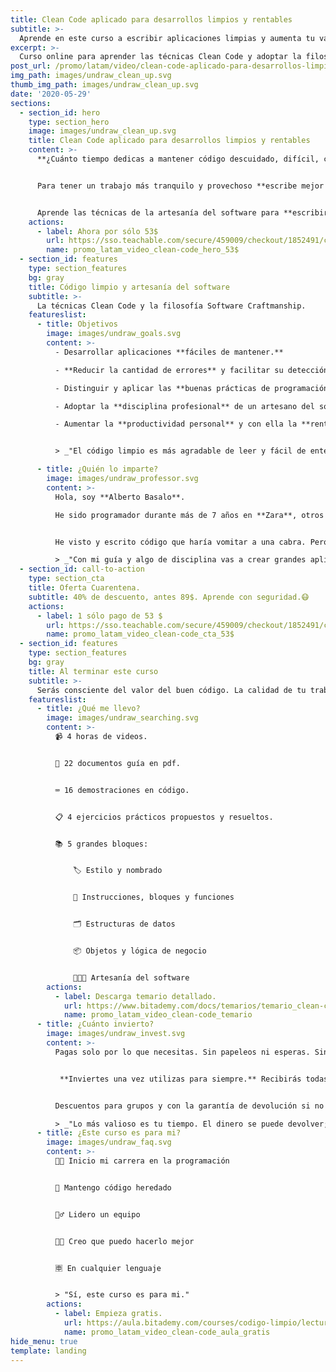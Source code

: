 ```yaml
---
title: Clean Code aplicado para desarrollos limpios y rentables
subtitle: >-
  Aprende en este curso a escribir aplicaciones limpias y aumenta tu valor.
excerpt: >-
  Curso online para aprender las técnicas Clean Code y adoptar la filosofía Software Craftmanship.
post_url: /promo/latam/video/clean-code-aplicado-para-desarrollos-limpios-y-rentables/
img_path: images/undraw_clean_up.svg
thumb_img_path: images/undraw_clean_up.svg
date: '2020-05-29'
sections:
  - section_id: hero
    type: section_hero
    image: images/undraw_clean_up.svg
    title: Clean Code aplicado para desarrollos limpios y rentables
    content: >-
      **¿Cuánto tiempo dedicas a mantener código descuidado, difícil, con defectos?** El código sucio es agotador e improductivo.


      Para tener un trabajo más tranquilo y provechoso **escribe mejor código de forma sencilla**.


      Aprende las técnicas de la artesanía del software para **escribir código limpio e impulsar tu carrera**.
    actions:
      - label: Ahora por sólo 53$
        url: https://sso.teachable.com/secure/459009/checkout/1852491/codigo-limpio?coupon_code=BIT_40
        name: promo_latam_video_clean-code_hero_53$
  - section_id: features
    type: section_features
    bg: gray
    title: Código limpio y artesanía del software
    subtitle: >-
      La técnicas Clean Code y la filosofía Software Craftmanship.
    featureslist:
      - title: Objetivos
        image: images/undraw_goals.svg
        content: >-
          - Desarrollar aplicaciones **fáciles de mantener.**

          - **Reducir la cantidad de errores** y facilitar su detección.

          - Distinguir y aplicar las **buenas prácticas de programación**.

          - Adoptar la **disciplina profesional** de un artesano del software.

          - Aumentar la **productividad personal** y con ella la **rentabilidad empresarial**.


          > _"El código limpio es más agradable de leer y fácil de entender. Es mejor."_

      - title: ¿Quién lo imparte?
        image: images/undraw_professor.svg
        content: >-
          Hola, soy **Alberto Basalo**.

          He sido programador durante más de 7 años en **Zara**, otros 4 arquitecto de software para Tous y desde 2011 dirijo mi propia consultora. En total más de 20 años en la industria del software en grandes y pequeñas empresas.


          He visto y escrito código que haría vomitar a una cabra. Pero también he aprendido a hacerlo mejor cada día.

          > _"Con mi guía y algo de disciplina vas a crear grandes aplicaciones limpias."_
  - section_id: call-to-action
    type: section_cta
    title: Oferta Cuarentena.
    subtitle: 40% de descuento, antes 89$. Aprende con seguridad.😷
    actions:
      - label: 1 sólo pago de 53 $
        url: https://sso.teachable.com/secure/459009/checkout/1852491/codigo-limpio?coupon_code=BIT_40
        name: promo_latam_video_clean-code_cta_53$
  - section_id: features
    type: section_features
    bg: gray
    title: Al terminar este curso
    subtitle: >-
      Serás consciente del valor del buen código. La calidad de tu trabajo va a mejorar y se reflejará en tu reconocimiento laboral.
    featureslist:
      - title: ¿Qué me llevo?
        image: images/undraw_searching.svg
        content: >-
          📹 4 horas de videos.


          📖 22 documentos guía en pdf.


          ⌨ 16 demostraciones en código.


          📋 4 ejercicios prácticos propuestos y resueltos.


          📚 5 grandes bloques:


              🏷️ Estilo y nombrado


              🔀 Instrucciones, bloques y funciones


              🗂️ Estructuras de datos


              📦 Objetos y lógica de negocio


              👩🏼‍🍳 Artesanía del software
        actions:
          - label: Descarga temario detallado.
            url: https://www.bitademy.com/docs/temarios/temario_clean-code.pdf
            name: promo_latam_video_clean-code_temario
      - title: ¿Cuánto invierto?
        image: images/undraw_invest.svg
        content: >-
          Pagas solo por lo que necesitas. Sin papeleos ni esperas. Sin ataduras ni suscripciones.


           **Inviertes una vez utilizas para siempre.** Recibirás todas las actualizaciones y novedades.


          Descuentos para grupos y con la garantía de devolución si no te resulta útil.

          > _"Lo más valioso es tu tiempo. El dinero se puede devolver; el tiempo no."_
      - title: ¿Este curso es para mi?
        image: images/undraw_faq.svg
        content: >-
          👨‍💻 Inicio mi carrera en la programación


          👴 Mantengo código heredado


          🙋‍♂️ Lidero un equipo


          👨‍💼 Creo que puedo hacerlo mejor


          🈸 En cualquier lenguaje


          > "Sí, este curso es para mi."
        actions:
          - label: Empieza gratis.
            url: https://aula.bitademy.com/courses/codigo-limpio/lectures/13651775
            name: promo_latam_video_clean-code_aula_gratis
hide_menu: true
template: landing
---
```

